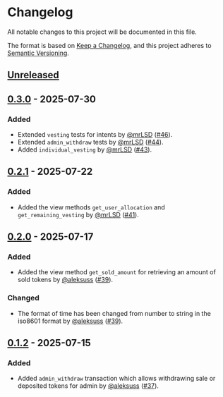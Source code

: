 # Changelog

All notable changes to this project will be documented in this file.

The format is based on [Keep a Changelog](https://keepachangelog.com/en/1.0.0/),
and this project adheres to [Semantic Versioning](https://semver.org/spec/v2.0.0.html).

## [Unreleased]

## [0.3.0] - 2025-07-30

### Added

- Extended `vesting` tests for intents by [@mrLSD] ([#46]).
- Extended `admin_withdraw` tests by [@mrLSD] ([#44]).
- Added `individual_vesting` by [@mrLSD] ([#43]).

[#43]: https://github.com/aurora-is-near/aurora-launchpad-contracts/pull/43
[#44]: https://github.com/aurora-is-near/aurora-launchpad-contracts/pull/44
[#46]: https://github.com/aurora-is-near/aurora-launchpad-contracts/pull/46

## [0.2.1] - 2025-07-22

### Added

- Added the view methods `get_user_allocation` and `get_remaining_vesting` by [@mrLSD] ([#41]).

[#41]: https://github.com/aurora-is-near/aurora-launchpad-contracts/pull/41

## [0.2.0] - 2025-07-17

### Added

- Added the view method `get_sold_amount` for retrieving an amount of sold tokens by [@aleksuss] ([#39]).

### Changed

- The format of time has been changed from number to string in the iso8601 format by [@aleksuss] ([#39]).

[#39]: https://github.com/aurora-is-near/aurora-launchpad-contracts/pull/39

## [0.1.2] - 2025-07-15

### Added

- Added `admin_withdraw` transaction which allows withdrawing sale or deposited tokens for admin by [@aleksuss] ([#37]).

[#37]: https://github.com/aurora-is-near/aurora-launchpad-contracts/pull/37

[Unreleased]: https://github.com/aurora-is-near/aurora-launchpad-contracts/compare/0.3.0...develop
[0.3.0]: https://github.com/aurora-is-near/aurora-launchpad-contracts/compare/0.2.1...0.3.0
[0.2.1]: https://github.com/aurora-is-near/aurora-launchpad-contracts/compare/0.2.0...0.2.1
[0.2.0]: https://github.com/aurora-is-near/aurora-launchpad-contracts/compare/0.1.2...0.2.0
[0.1.2]: https://github.com/aurora-is-near/aurora-launchpad-contracts/compare/0.1.1...0.1.2

[@aleksuss]: https://github.com/aleksuss
[@mrLSD]: https://github.com/mrLSD

